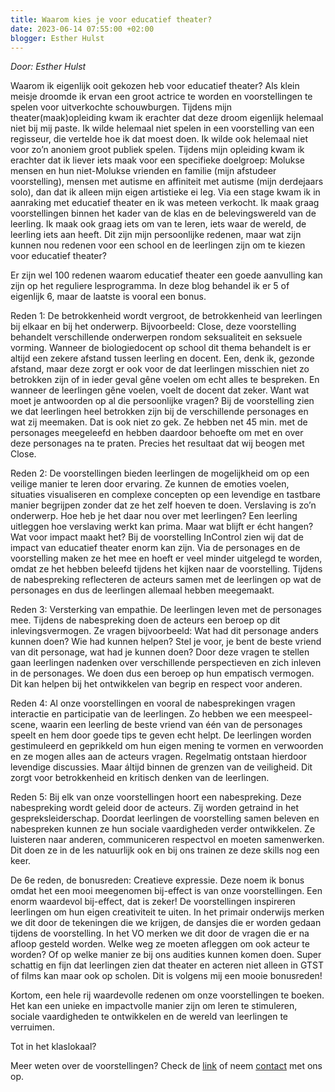 ```yaml
---
title: Waarom kies je voor educatief theater?
date: 2023-06-14 07:55:00 +02:00
blogger: Esther Hulst
---
```


*Door: Esther Hulst*

Waarom ik eigenlijk ooit gekozen heb voor educatief theater? Als klein meisje droomde ik ervan een groot actrice te worden en voorstellingen te spelen voor uitverkochte schouwburgen. Tijdens mijn theater(maak)opleiding kwam ik erachter dat deze droom eigenlijk helemaal niet bij mij paste. Ik wilde helemaal niet spelen in een voorstelling van een regisseur, die vertelde hoe ik dat moest doen. Ik wilde ook helemaal niet voor zo’n anoniem groot publiek spelen. Tijdens mijn opleiding kwam ik erachter dat ik liever iets maak voor een specifieke doelgroep: Molukse mensen en hun niet-Molukse vrienden en familie (mijn afstudeer voorstelling), mensen met autisme en affiniteit met autisme (mijn derdejaars solo), dan dat ik alleen mijn eigen artistieke ei leg. Via een stage kwam ik in aanraking met educatief theater en ik was meteen verkocht. Ik maak graag voorstellingen binnen het kader van de klas en de belevingswereld van de leerling. Ik maak ook graag iets om van te leren, iets waar de wereld, de leerling iets aan heeft. Dit zijn mijn persoonlijke redenen, maar wat zijn kunnen nou redenen voor een school en de leerlingen zijn om te kiezen voor educatief theater?

Er zijn wel 100 redenen waarom educatief theater een goede aanvulling kan zijn op het reguliere lesprogramma. In deze blog behandel ik er 5 of eigenlijk 6, maar de laatste is vooral een bonus.

Reden 1: De betrokkenheid wordt vergroot, de betrokkenheid van leerlingen bij elkaar en bij het onderwerp. Bijvoorbeeld: Close, deze voorstelling behandelt verschillende onderwerpen rondom seksualiteit en seksuele vorming. Wanneer de biologiedocent op school dit thema behandelt is er altijd een zekere afstand tussen leerling en docent. Een, denk ik, gezonde afstand, maar deze zorgt er ook voor de dat leerlingen misschien niet zo betrokken zijn of in ieder geval gêne voelen om echt alles te bespreken. En wanneer de leerlingen gêne voelen, voelt de docent dat zeker. Want wat moet je antwoorden op al die persoonlijke vragen? Bij de voorstelling zien we dat leerlingen heel betrokken zijn bij de verschillende personages en wat zij meemaken. Dat is ook niet zo gek. Ze hebben net 45 min. met de personages meegeleefd en hebben daardoor behoefte om met en over deze personages na te praten. Precies het resultaat dat wij beogen met Close.

Reden 2: De voorstellingen bieden leerlingen de mogelijkheid om op een veilige manier te leren door ervaring. Ze kunnen de emoties voelen, situaties visualiseren en complexe concepten op een levendige en tastbare manier begrijpen zonder dat ze het zelf hoeven te doen. Verslaving is zo’n onderwerp. Hoe heb je het daar nou over met leerlingen? Een leerling uitleggen hoe verslaving werkt kan prima. Maar wat blijft er écht hangen? Wat voor impact maakt het? Bij de voorstelling InControl zien wij dat de impact van educatief theater enorm kan zijn. Via de personages en de voorstelling maken ze het mee en hoeft er veel minder uitgelegd te worden, omdat ze het hebben beleefd tijdens het kijken naar de voorstelling. Tijdens de nabespreking reflecteren de acteurs samen met de leerlingen op wat de personages en dus de leerlingen allemaal hebben meegemaakt.

Reden 3: Versterking van empathie. De leerlingen leven met de personages mee. Tijdens de nabespreking doen de acteurs een beroep op dit inlevingsvermogen. Ze vragen bijvoorbeeld: Wat had dit personage anders kunnen doen? Wie had kunnen helpen? Stel je voor, je bent de beste vriend van dit personage, wat had je kunnen doen? Door deze vragen te stellen gaan leerlingen nadenken over verschillende perspectieven en zich inleven in de personages. We doen dus een beroep op hun empatisch vermogen. Dit kan helpen bij het ontwikkelen van begrip en respect voor anderen.

Reden 4: Al onze voorstellingen en vooral de nabesprekingen vragen interactie en participatie van de leerlingen. Zo hebben we een meespeel-scene, waarin een leerling de beste vriend van één van de personages speelt en hem door goede tips te geven echt helpt. De leerlingen worden gestimuleerd en geprikkeld om hun eigen mening te vormen en verwoorden en ze mogen alles aan de acteurs vragen. Regelmatig ontstaan hierdoor levendige discussies. Maar áltijd binnen de grenzen van de veiligheid. Dit zorgt voor betrokkenheid en kritisch denken van de leerlingen.

Reden 5: Bij elk van onze voorstellingen hoort een nabespreking. Deze nabespreking wordt geleid door de acteurs. Zij worden getraind in het gespreksleiderschap. Doordat leerlingen de voorstelling samen beleven en nabespreken kunnen ze hun sociale vaardigheden verder ontwikkelen. Ze luisteren naar anderen, communiceren respectvol en moeten samenwerken. Dit doen ze in de les natuurlijk ook en bij ons trainen ze deze skills nog een keer.

De 6e reden, de bonusreden: Creatieve expressie. Deze noem ik bonus omdat het een mooi meegenomen bij-effect is van onze voorstellingen. Een enorm waardevol bij-effect, dat is zeker! De voorstellingen inspireren leerlingen om hun eigen creativiteit te uiten. In het primair onderwijs merken we dit door de tekeningen die we krijgen, de dansjes die er worden gedaan tijdens de voorstelling. In het VO merken we dit door de vragen die er na afloop gesteld worden. Welke weg ze moeten afleggen om ook acteur te worden? Of op welke manier ze bij ons audities kunnen komen doen. Super schattig en fijn dat leerlingen zien dat theater en acteren niet alleen in GTST of films kan maar ook op scholen. Dit is volgens mij een mooie bonusreden!

Kortom, een hele rij waardevolle redenen om onze voorstellingen te boeken. Het kan een unieke en impactvolle manier zijn om leren te stimuleren, sociale vaardigheden te ontwikkelen en de wereld van leerlingen te verruimen.

Tot in het klaslokaal? 

Meer weten over de voorstellingen? Check de [link](https://www.opde1sterij.nl/theatergroep-zwerm/) of neem [contact](https://www.opde1sterij.nl/contact/) met ons op.